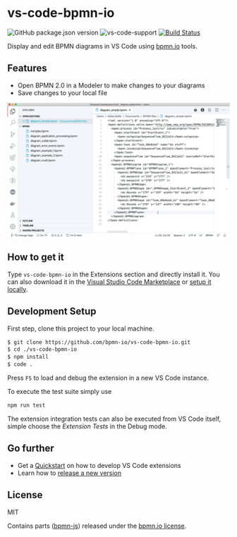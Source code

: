 # vs-code-bpmn-io

![GitHub package.json version](https://img.shields.io/github/package-json/v/bpmn-io/vs-code-bpmn-io) ![vs-code-support](https://img.shields.io/badge/Visual%20Studio%20Code-1.38.0+-blue.svg) [![Build Status](https://travis-ci.com/bpmn-io/vs-code-bpmn-io.svg?branch=master)](https://travis-ci.com/bpmn-io/vs-code-bpmn-io)

Display and edit BPMN diagrams in VS Code using [bpmn.io](https://bpmn.io/) tools.

## Features

* Open BPMN 2.0 in a Modeler to make changes to your diagrams
* Save changes to your local file

![alt](./resources/screencast_preview.gif?raw=true)

## How to get it

Type `vs-code-bpmn-io` in the Extensions section and directly install it. You can also download it in the [Visual Studio Code Marketplace](https://marketplace.visualstudio.com/items?itemName=bpmn-io.vs-code-bpmn-io) or [setup it locally](#development-setup).


## Development Setup

First step, clone this project to your local machine.

```sh
$ git clone https://github.com/bpmn-io/vs-code-bpmn-io.git
$ cd ./vs-code-bpmn-io
$ npm install
$ code .
```

Press `F5` to load and debug the extension in a new VS Code instance.

To execute the test suite simply use

```bash
npm run test
```

The extension integration tests can also be executed from VS Code itself, simple choose the *Extension Tests* in the Debug mode.

## Go further

* Get a [Quickstart](./docs/DEVELOPMENT_QUICKSTART.md) on how to develop VS Code extensions
* Learn how to [release a new version](./docs/RELEASING.md)

## License

MIT

Contains parts ([bpmn-js](https://github.com/bpmn-io/bpmn-js)) released under the [bpmn.io license](http://bpmn.io/license).
